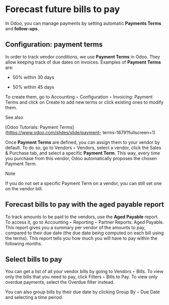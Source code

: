 # Forecast future bills to pay

In Odoo, you can manage payments by setting automatic **Payments Terms** and
**follow-ups**.

## Configuration: payment terms

In order to track vendor conditions, we use **Payment Terms** in Odoo. They
allow keeping track of due dates on invoices. Examples of **Payment Terms**
are:

  * 50% within 30 days

  * 50% within 45 days

To create them, go to Accounting ‣ Configuration ‣ Invoicing: Payment Terms
and click on Create to add new terms or click existing ones to modify them.

See also

[Odoo Tutorials: Payment Terms](https://www.odoo.com/slides/slide/payment-
terms-1679?fullscreen=1)

Once **Payment Terms** are defined, you can assign them to your vendor by
default. To do so, go to Vendors ‣ Vendors, select a vendor, click the Sales &
Purchase tab, and select a specific **Payment Term**. This way, every time you
purchase from this vendor, Odoo automatically proposes the chosen Payment
Term.

Note

If you do not set a specific Payment Term on a vendor, you can still set one
on the vendor bill.

## Forecast bills to pay with the aged payable report

To track amounts to be paid to the vendors, use the **Aged Payable** report.
To access it, go to Accounting ‣ Reporting ‣ Partner Reports: Aged Payable.
This report gives you a summary per vendor of the amounts to pay, compared to
their due date (the due date being computed on each bill using the terms).
This report tells you how much you will have to pay within the following
months.

## Select bills to pay

You can get a list of all your vendor bills by going to Vendors ‣ Bills. To
view only the bills that you need to pay, click Filters ‣ Bills to Pay. To
view only overdue payments, select the Overdue filter instead.

You can also group bills by their due date by clicking Group By ‣ Due Date and
selecting a time period.

